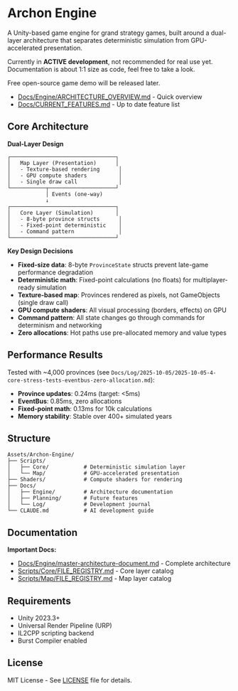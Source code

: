 # Archon Engine

A Unity-based game engine for grand strategy games, built around a dual-layer architecture that separates deterministic simulation from GPU-accelerated presentation.

Currently in **ACTIVE development**, not recommended for real use yet. Documentation is about 1:1 size as code, feel free to take a look.

Free open-source game demo will be released later.  

- [Docs/Engine/ARCHITECTURE_OVERVIEW.md](Docs/Engine/ARCHITECTURE_OVERVIEW.md) - Quick overview
- [Docs/CURRENT_FEATURES.md](Docs/CURRENT_FEATURES.md) - Up to date feature list

## Core Architecture

**Dual-Layer Design**
```
┌─────────────────────────────────┐
│   Map Layer (Presentation)      │
│   - Texture-based rendering      │
│   - GPU compute shaders          │
│   - Single draw call             │
└───────────┬─────────────────────┘
            │ Events (one-way)
            ↓
┌─────────────────────────────────┐
│   Core Layer (Simulation)       │
│   - 8-byte province structs      │
│   - Fixed-point deterministic    │
│   - Command pattern              │
└─────────────────────────────────┘
```

**Key Design Decisions**
- **Fixed-size data**: 8-byte `ProvinceState` structs prevent late-game performance degradation
- **Deterministic math**: Fixed-point calculations (no floats) for multiplayer-ready simulation
- **Texture-based map**: Provinces rendered as pixels, not GameObjects (single draw call)
- **GPU compute shaders**: All visual processing (borders, effects) on GPU
- **Command pattern**: All state changes go through commands for determinism and networking
- **Zero allocations**: Hot paths use pre-allocated memory and value types

## Performance Results

Tested with ~4,000 provinces (see `Docs/Log/2025-10-05/2025-10-05-4-core-stress-tests-eventbus-zero-allocation.md`):
- **Province updates**: 0.24ms (target: <5ms)
- **EventBus**: 0.85ms, zero allocations
- **Fixed-point math**: 0.13ms for 10k calculations
- **Memory stability**: Stable over 400+ simulated years

## Structure

```
Assets/Archon-Engine/
├── Scripts/
│   ├── Core/           # Deterministic simulation layer
│   └── Map/            # GPU-accelerated presentation
├── Shaders/            # Compute shaders for rendering
├── Docs/
│   ├── Engine/         # Architecture documentation
│   ├── Planning/       # Future features
│   └── Log/            # Development journal
└── CLAUDE.md           # AI development guide
```

## Documentation

**Important Docs:**
- [Docs/Engine/master-architecture-document.md](Docs/Engine/master-architecture-document.md) - Complete architecture
- [Scripts/Core/FILE_REGISTRY.md](Scripts/Core/FILE_REGISTRY.md) - Core layer catalog
- [Scripts/Map/FILE_REGISTRY.md](Scripts/Map/FILE_REGISTRY.md) - Map layer catalog

## Requirements

- Unity 2023.3+
- Universal Render Pipeline (URP)
- IL2CPP scripting backend
- Burst Compiler enabled

## License

MIT License - See [LICENSE](LICENSE) file for details.
